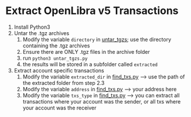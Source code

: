 # Extract OpenLibra v5 Transactions

1. Install Python3
2. Untar the .tgz archives
   1. Modify the variable `directory` in [untar_tgzs](./untar_tgzs.py); use the directory containing the .tgz archives
   2. Ensure there are ONLY .tgz files in the archive folder
   3. run `python3 untar_tgzs.py`
   4. the results will be stored in a subfolder called `extracted`
3. Extract account specific transactions
   1. Modify the variable `extracted_dir` in [find_txs.py](./find_txs.py) --> use the path of the extracted folder from step 2.3
   2. Modify the variable `address` in [find_txs.py](./find_txs.py) --> your address here
   3. Modify the variable `txs_type` in [find_txs.py](./find_txs.py) --> you can extract all transactions where your account was the sender, or all txs where your account was the receiver
